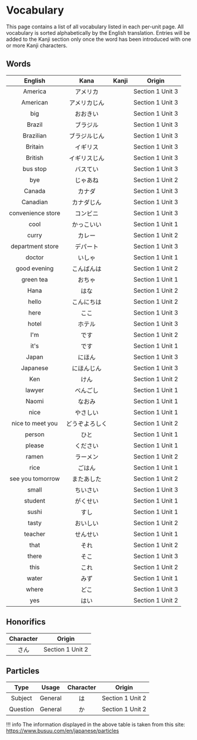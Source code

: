 # Vocabulary
This page contains a list of all vocabulary listed in each per-unit page.
All vocabulary is sorted alphabetically by the English translation. Entries
will be added to the Kanji section only once the word has been introduced with
one or more Kanji characters.

## Words
| English | Kana | Kanji | Origin |
|:-------:|:----:|:-----:|:------:|
| America | アメリカ | | Section 1 Unit 3 |
| American | アメリカじん | | Section 1 Unit 3 |
| big | おおきい | | Section 1 Unit 3 |
| Brazil | ブラジル | | Section 1 Unit 3 |
| Brazilian | ブラジルじん | | Section 1 Unit 3 |
| Britain | イギリス | | Section 1 Unit 3 |
| British | イギリスじん | | Section 1 Unit 3 |
| bus stop | バスてい | | Section 1 Unit 3 |
| bye | じゃあね | | Section 1 Unit 2 |
| Canada | カナダ | | Section 1 Unit 3 |
| Canadian | カナダじん | | Section 1 Unit 3 |
| convenience store | コンビニ | | Section 1 Unit 3 |
| cool | かっこいい | | Section 1 Unit 1 |
| curry | カレー | | Section 1 Unit 2 |
| department store | デパート | | Section 1 Unit 3 |
| doctor | いしゃ | | Section 1 Unit 1 |
| good evening | こんばんは | | Section 1 Unit 2 |
| green tea | おちゃ | | Section 1 Unit 1 |
| Hana | はな | | Section 1 Unit 2 |
| hello | こんにちは | | Section 1 Unit 2 |
| here | ここ | | Section 1 Unit 3 |
| hotel | ホテル | | Section 1 Unit 3 |
| I'm | です | | Section 1 Unit 2 |
| it's | です | | Section 1 Unit 1 |
| Japan | にほん | | Section 1 Unit 3 |
| Japanese | にほんじん | | Section 1 Unit 3 |
| Ken | けん | | Section 1 Unit 2 |
| lawyer | べんごし | | Section 1 Unit 1 |
| Naomi | なおみ | | Section 1 Unit 1 |
| nice | やさしい | | Section 1 Unit 1 |
| nice to meet you | どうぞよろしく | | Section 1 Unit 2 |
| person | ひと | | Section 1 Unit 1 |
| please | ください | | Section 1 Unit 1 |
| ramen | ラーメン | | Section 1 Unit 2 |
| rice | ごはん | | Section 1 Unit 1 |
| see you tomorrow | またあした | | Section 1 Unit 2 |
| small | ちいさい | | Section 1 Unit 3 |
| student | がくせい | | Section 1 Unit 1 |
| sushi | すし | | Section 1 Unit 1 |
| tasty | おいしい | | Section 1 Unit 2 |
| teacher | せんせい | | Section 1 Unit 1 |
| that | それ | | Section 1 Unit 2 |
| there | そこ | | Section 1 Unit 3 |
| this | これ | | Section 1 Unit 2 |
| water | みず | | Section 1 Unit 1 |
| where | どこ | | Section 1 Unit 3 |
| yes | はい | | Section 1 Unit 2 |


## Honorifics
| Character | Origin |
|:---------:|:------:|
| さん | Section 1 Unit 2 |


## Particles
| Type | Usage | Character | Origin |
|:----:|:-----:|:---------:|:------:|
| Subject | General | は | Section 1 Unit 2 |
| Question | General | か | Section 1 Unit 2 |

!!! info
    The information displayed in the above table is taken from this site:
    https://www.busuu.com/en/japanese/particles
